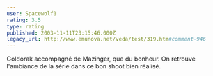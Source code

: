 ```yaml
---
user: Spacewolf1
rating: 3.5
type: rating
published: 2003-11-11T23:15:46.000Z
legacy_url: http://www.emunova.net/veda/test/319.htm#comment-946
---
```

Goldorak accompagné de Mazinger, que du bonheur. On retrouve l'ambiance de la série dans ce bon shoot bien réalisé.